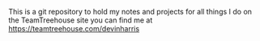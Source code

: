 This is a git repository to hold my notes and projects for all things I do on the TeamTreehouse site you can find me at https://teamtreehouse.com/devinharris